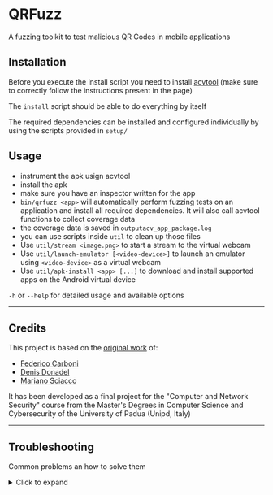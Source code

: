 # QRFuzz

A fuzzing toolkit to test malicious QR Codes in mobile applications

## Installation

Before you execute the install script you need to install [acvtool](https://github.com/pilgun/acvtool) (make sure to correctly follow the instructions present in the page)

The `install` script should be able to do everything by itself

The required dependencies can be installed and configured individually by using the scripts provided in `setup/`

## Usage


- instrument the apk usign acvtool
- install the apk
- make sure you have an inspector written for the app
- `bin/qrfuzz <app>` will automatically perform fuzzing tests on an application and install all required dependencies. It will also call acvtool functions to collect coverage data
- the coverage data is saved in `outputacv_app_package.log`
- you can use scripts inside `util` to clean up those files
- Use `util/stream <image.png>` to start a stream to the virtual webcam
- Use `util/launch-emulator [<video-device>]` to launch an emulator using `<video-device>` as a virtual webcam
- Use `util/apk-install <app> [...]` to download and install supported apps on the Android virtual device

`-h` or `--help` for detailed usage and available options

---

## Credits

This project is based on the [original work](https://github.com/spritz-group/QRFuzz) of:

- [Federico Carboni](https://github.com/Kero2375)
- [Denis Donadel](https://github.com/donadelden)
- [Mariano Sciacco](https://github.com/Maxelweb)

It has been developed as a final project for the "Computer and Network Security" course from the Master's Degrees in Computer Science and Cybersecurity of the University of Padua (Unipd, Italy)

---

## Troubleshooting

Common problems an how to solve them

<details>
<summary>Click to expand</summary>

### Environment

For the environment variables (`ANDROID_HOME`, `NVM_DIR`) you might need to play around a little with your system configuration

Be sure that your `~/.bashrc` gets called by scripts, i.e. there is nothing preventing it to be sourced by non-interactive shells. \
It would appear something like this:

```bash
[[ $- = *i* ]] || return
```

Also, when editing `~/.bash_profile` you will need to log out from your current session for the modifications to take effect (unless you are sourcing `~/.bash_profile` in your `~/.bashrc`). \
Additionally, mind that having a `~/.profile` could prevent `~/.bash_profile` to be sourced in some systems

### Emulator

If you want to perform a full reboot of the emulator you can launch it with

```bash
util/launch-emulator <video-device> -no-snapshot-load
```

If you want to wipe out every trace of the emulator you can reinstall it with

```bash
rm -rf ~/.android/avd/qrfuzz*
setup/android-sdk
```

</details>
